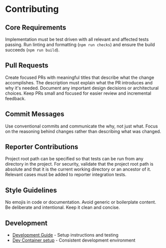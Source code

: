 # Contributing

## Core Requirements

Implementation must be test driven with all relevant and affected tests passing. Run linting and formatting (`npm run checks`) and ensure the build succeeds (`npm run build`).

## Pull Requests

Create focused PRs with meaningful titles that describe what the change accomplishes. The description must explain what the PR introduces and why it's needed. Document any important design decisions or architectural choices. Keep PRs small and focused for easier review and incremental feedback.

## Commit Messages

Use conventional commits and communicate the why, not just what. Focus on the reasoning behind changes rather than describing what was changed.

## Reporter Contributions

Project root path can be specified so that tests can be run from any directory in the project. For security, validate that the project root path is absolute and that it is the current working directory or an ancestor of it. Relevant cases must be added to reporter integration tests.

## Style Guidelines

No emojis in code or documentation. Avoid generic or boilerplate content. Be deliberate and intentional. Keep it clean and concise.

## Development

- [Development Guide](DEVELOPMENT.md) - Setup instructions and testing
- [Dev Container setup](.devcontainer/README.md) - Consistent development environment
